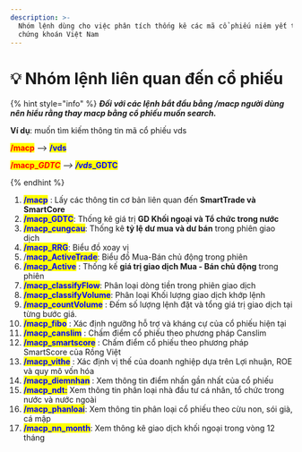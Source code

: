 ```yaml
---
description: >-
  Nhóm lệnh dùng cho việc phân tích thống kê các mã cổ phiếu niêm yết trên 3 sàn
  chứng khoán Việt Nam
---
```


# 💡 Nhóm lệnh liên quan đến cổ phiếu

{% hint style="info" %}
_**Đối với các lệnh bắt đầu bằng /macp người dùng nên hiểu rằng thay macp bằng cổ phiếu muốn search.**_

**Ví dụ**: muốn tìm kiếm thông tin mã cổ phiếu vds

<mark style="color:red;">**/macp**</mark> <mark style="color:red;"></mark><mark style="color:red;"></mark> --> <mark style="color:blue;">**/vds**</mark>

<mark style="color:red;">**/macp\_**</mark>_<mark style="color:red;">**GDTC**</mark> --> <mark style="color:blue;">**/vds**</mark>_<mark style="color:blue;">**\_GDTC**</mark>


{% endhint %}

1. <mark style="color:blue;">**/macp**</mark> : Lấy các thông tin cơ bản liên quan đến **SmartTrade và SmartCore**
2. <mark style="color:blue;">**/macp\_GDTC**</mark>: Thống kê giá trị **GD Khối ngoại và Tổ chức trong nước**&#x20;
3. <mark style="color:blue;">**/macp\_cungcau**</mark>: Thống kê **tỷ lệ dư mua và dư bán** trong phiên giao dịch&#x20;
4. <mark style="color:blue;">**/macp\_RRG**</mark>: Biểu đồ xoay vị
5. /<mark style="color:blue;">**macp\_ActiveTrade**</mark>: Biểu đồ Mua-Bán chủ động trong phiên
6. <mark style="color:blue;">**/macp\_Active**</mark> : Thống kế **giá trị giao dịch Mua - Bán chủ động** trong phiên
7. <mark style="color:blue;">**/macp\_classifyFlow**</mark>: Phân loại dòng tiền trong phiên giao dịch&#x20;
8. <mark style="color:blue;">**/macp\_classifyVolume**</mark>: Phân loại Khối lượng giao dịch khớp lệnh
9. <mark style="color:blue;">**/macp\_countVolume**</mark> : Đếm số lượng lệnh đặt và tổng giá trị giao dịch tại từng bước giá.
10. <mark style="color:blue;">**/macp\_fibo**</mark> : Xác định ngưỡng hỗ trợ và kháng cự của cổ phiếu hiện tại
11. <mark style="color:blue;">**/macp\_canslim**</mark> : Chấm điểm cổ phiếu theo phương pháp Canslim
12. <mark style="color:blue;">**/macp\_smartscore**</mark> : Chấm điểm cổ phiếu theo phương pháp SmartScore của Rồng Việt
13. <mark style="color:blue;">**/macp\_vithe**</mark> : Xác định vị thế của doanh nghiệp dựa trên Lợi nhuận, ROE và quy mô vốn hóa
14. <mark style="color:blue;">**/macp\_diemnhan**</mark> : Xem thông tin điểm nhấn gần nhất của cổ phiếu
15. <mark style="color:blue;">**/macp\_ndt:**</mark> Xem thông tin phân loại nhà đầu tư cá nhân, tổ chức trong nước và nước ngoài
16. <mark style="color:blue;">**/macp\_phanloai**</mark>: Xem thông tin phân loại cổ phiếu theo cừu non, sói già, cá mập
17. <mark style="color:blue;">**/macp\_nn\_month**</mark>: Xem thông kê giao dịch khối ngoại trong vòng 12 tháng
